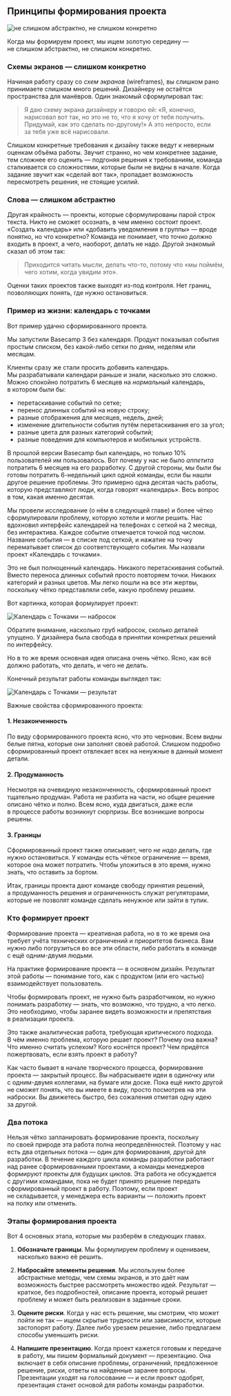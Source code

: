 ## <a name="h11"></a> Принципы формирования проекта

![не слишком абстрактно, не слишком конкретно](../images/png/1.1-1.png)

Когда мы формируем проект, мы ищем золотую середину — не слишком абстрактно, не слишком конкретно. 

### Схемы экранов — слишком конкретно

Начиная работу сразу со *схем экранов* (wireframes), вы слишком рано принимаете слишком много решений. Дизайнеру не остаётся пространства для манёвров. Один знакомый сформулировал так:

> Я даю схему экрана дизайнеру и говорю ей: «Я, конечно, нарисовал вот так, но это не то, что я хочу от тебя получить. Придумай, как это сделать по-другому!» А это непросто, если за тебя уже всё нарисовали.

Слишком конкретные требования к дизайну также ведут к неверным оценкам объёма работы. Звучит странно, но чем конкретнее задание, тем сложнее его оценить — подгоняя решения к требованиям, команда сталкивается со сложностями, которые были не видны в начале. Когда задание звучит как «сделай вот так», пропадает возможность пересмотреть решения, не стоящие усилий.

### Слова — слишком абстрактно

Другая крайность — проекты, которые сформулированы парой строк текста. Никто не сможет осознать, в чем именно состоит проект. «Создать календарь» или «добавить уведомления в группы» — вроде понятно, но что конкретно? Команда не понимает, что точно должно входить в проект, а чего, наоборот, делать не надо. Другой знакомый сказал об этом так:

> Приходится читать мысли, делать что-то, потому что «мы поймём, чего хотим, когда увидим это».

Оценки таких проектов также выходят из-под контроля. Нет границ, позволяющих понять, где нужно остановиться.

### Пример из жизни: календарь с точками

Вот пример удачно сформированного проекта.

Мы запустили Basecamp 3 без календаря. Продукт показывал события простым списком, без какой-либо сетки по дням, неделям или месяцам.

Клиенты сразу же стали просить добавить календарь. Мы разрабатывали календари раньше и знали, насколько это сложно. Можно спокойно потратить 6 месяцев на *нормальный* календарь, в котором были бы:

* перетаскивание событий по сетке;
* перенос длинных событий на новую строку;
* разные отображения для месяцев, недель, дней;
* изменение длительности события путём перетаскивания его за угол;
* разные цвета для разных категорий событий;
* разные поведения для компьютеров и мобильных устройств.

В прошлой версии Basecamp был календарь, но только 10% пользователей им пользовалось. Вот почему у нас не было *аппетита* потратить 6 месяцев на его разработку. С другой стороны, мы были бы готовы потратить 6-недельный цикл одной команды, если бы нашли другое решение проблемы. Это примерно одна десятая часть работы, которую представляют люди, когда говорят «календарь». Весь вопрос в том, какая именно десятая.

Мы провели исследование (о нём в следующей главе) и более чётко сформулировали проблему, которую хотели и могли решить. Нас вдохновил интерфейс календарей на телефонах с сеткой на 2 месяца, без интерактива. Каждое событие отмечается точкой под числом. Название события — в списке под сеткой, и нажатие на точку перематывает список до соответствующего события. Мы назвали проект «Календарь с точками».

Это не был полноценный календарь. Никакого перетаскивания событий. Вместо переноса длинных событий просто повторяем точки. Никаких категорий и разных цветов. Мы легко пошли на все эти жертвы, поскольку чётко представляли себе, какую проблему решаем.

Вот картинка, которая формулирует проект:

![Календарь с Точками — набросок](../images/png/1.1-2.png)

Обратите внимание, насколько груб набросок, сколько деталей упущено. У дизайнера была свобода в принятии конкретных решений по интерфейсу.

Но в то же время основная идея описана очень чётко. Ясно, как всё должно работать, что делать, и чего не делать.

Конечный результат работы команды выглядел так:

![Календарь с Точками — результат](../images/png/1.1-3.png)



Важные свойства сформированного проекта:

#### 1. Незаконченность

По виду сформированного проекта ясно, что это черновик. Всем видны белые пятна, которые они заполнят своей работой. Слишком подробно сформированный проект отвлекает всех на ненужные в данный момент детали.

#### 2. Продуманность

Несмотря на очевидную незаконченность, сформированный проект тщательно продуман. Работа не разбита на части, но общее решение описано чётко и полно. Всем ясно, куда двигаться, даже если в процессе работы возникнут сюрпризы. Все возникшие вопросы решены.

#### 3. Границы

Сформированный проект также описывает, чего *не надо* делать, где нужно остановиться. У команды есть чёткое ограничение — время, которое она может потратить. Чтобы уложиться в это время, нужно знать, что оставить за бортом.

Итак, границы проекта дают команде свободу принятия решений, а продуманность решения и ограниченность служат регуляторами, которые не позволят команде сделать ненужное или зайти в тупик.


### Кто формирует проект

Формирование проекта — креативная работа, но в то же время она требует учёта технических ограничений и приоритетов бизнеса. Вам нужно либо погрузиться во все эти области, либо работать в команде с ещё одним-двумя людьми.

На практике формирование проекта — в основном дизайн. Результат этой работы — понимание того, как с продуктом (или его частью) взаимодействует пользователь.

Чтобы формировать проект, не нужно быть разработчиком, но нужно понимать разработку — знать, что возможно, что трудно, а что легко. Это необходимо, чтобы заранее видеть возможности и препятствия в реализации проекта.

Это также аналитическая работа, требующая критического подхода. В чём именно проблема, которую решает проект? Почему она важна? Что именно считать успехом? Кого коснётся проект? Чем придётся пожертвовать, если взять проект в работу?

Как часто бывает в начале творческого процесса, формирование проекта — закрытый процесс. Вы набрасываете идеи в одиночку или с одним-двумя коллегами, на бумаге или доске. Пока ещё никто другой не сможет понять, что вы имеете в виду, просто посмотрев на эти наброски. Вы движетесь быстро, без сожаления отметая одну идею за другой.

### Два потока

Нельзя чётко запланировать формирование проекта, поскольку по своей природе эта работа полна неопределённостей. Поэтому у нас есть два отдельных потока — один для формирования, другой для разработки. В течение каждого цикла команды разработки работают над ранее сформированными проектами, а команды менеджеров формируют проекты для будущих циклов. Эта работа не обсуждается с другими командами, пока не будет принято решение передать сформированный проект в работу. Поэтому, если проект не складывается, у менеджера есть варианты — положить проект на полку или отменить.

### Этапы формирования проекта

Вот 4 основных этапа, которые мы разберём в следующих главах.

1. **Обозначьте границы**. Мы формулируем проблему и оцениваем, насколько важно её решить.

2. **Набросайте элементы решения**. Мы используем более абстрактные методы, чем схемы экранов, и это даёт нам возможность быстрее рассмотреть множество идей. Результат — краткое, без подробностей, описание проекта, который решает проблему и может быть реализован в заданные сроки.

3. **Оцените риски**. Когда у нас есть решение, мы смотрим, что может пойти не так — ищем скрытые трудности или зависимости, которые застопорят работу. Далее либо урезаем решение, либо предлагаем способы уменьшить риски.

4. **Напишите презентацию**. Когда проект кажется готовым к передаче в работу, мы пишем формальный документ — презентацию. Она включает в себя описание проблемы, ограничений, предложенное решение, риски, ответы на найденные заранее вопросы. Презентации уходят на голосование — и если проект одобрят, презентация станет основой для работы команды разработки.